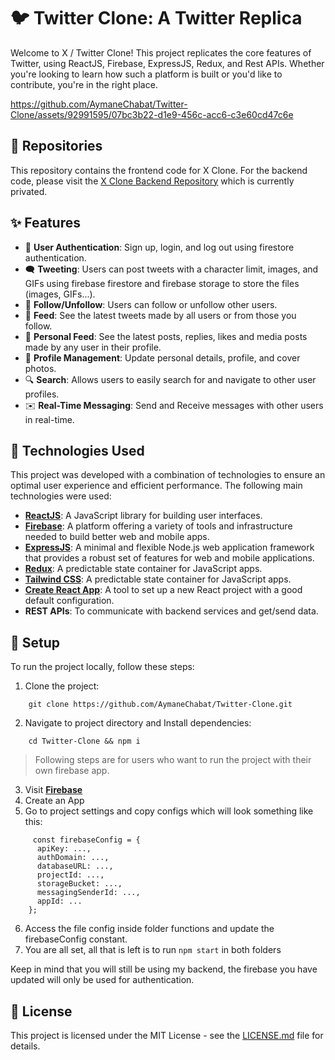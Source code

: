 # 🐦 Twitter Clone: A Twitter Replica

Welcome to X / Twitter Clone! This project replicates the core features of Twitter, using ReactJS, Firebase, ExpressJS, Redux, and Rest APIs. Whether you're looking to learn how such a platform is built or you'd like to contribute, you're in the right place.



https://github.com/AymaneChabat/Twitter-Clone/assets/92991595/07bc3b22-d1e9-456c-acc6-c3e60cd47c6e



## 📂 Repositories

This repository contains the frontend code for X Clone. For the backend code, please visit the [X Clone Backend Repository](https://github.com/AymaneChabat/xclone-backend) which is currently privated.
## ✨ Features

- 🔐 **User Authentication**: Sign up, login, and log out using firestore authentication.
- 🗨️ **Tweeting**: Users can post tweets with a character limit, images, and GIFs using firebase firestore and firebase storage to store the files (images, GIFs...).
- 👥 **Follow/Unfollow**: Users can follow or unfollow other users.
- 📡 **Feed**: See the latest tweets made by all users or from those you follow.
- 📰 **Personal Feed**: See the latest posts, replies, likes and media posts made by any user in their profile.
- 👤 **Profile Management**: Update personal details, profile, and cover photos.
- 🔍 **Search**: Allows users to easily search for and navigate to other user profiles.
- ✉️ **Real-Time Messaging**: Send and Receive messages with other users in real-time.

## 🔧 Technologies Used

This project was developed with a combination of technologies to ensure an optimal user experience and efficient performance. The following main technologies were used:

- **[ReactJS](https://reactjs.org/)**: A JavaScript library for building user interfaces.
- **[Firebase](https://firebase.google.com/)**: A platform offering a variety of tools and infrastructure needed to build better web and mobile apps.
- **[ExpressJS](https://expressjs.com/)**: A minimal and flexible Node.js web application framework that provides a robust set of features for web and mobile applications.
- **[Redux](https://redux.js.org/)**: A predictable state container for JavaScript apps.
- **[Tailwind CSS](https://tailwindcss.com/docs/installation)**: A predictable state container for JavaScript apps.
- **[Create React App](https://github.com/facebook/create-react-app)**: A tool to set up a new React project with a good default configuration.
- **REST APIs**: To communicate with backend services and get/send data.

## 🚀 Setup

To run the project locally, follow these steps:
1. Clone the project:
```
    git clone https://github.com/AymaneChabat/Twitter-Clone.git
```
2. Navigate to project directory and Install dependencies:
```
    cd Twitter-Clone && npm i
```
> Following steps are for users who want to run the project with their own firebase app.
3.  Visit **[Firebase](https://console.firebase.google.com/)**
4.  Create an App
5.  Go to project settings and copy configs which will look something like this:
```
     const firebaseConfig = {
      apiKey: ...,
      authDomain: ...,
      databaseURL: ...,
      projectId: ...,
      storageBucket: ...,
      messagingSenderId: ...,
      appId: ... 
    };
```
6.  Access the file config inside folder functions and update the firebaseConfig constant.
7. You are all set, all that is left is to run ```npm start``` in both folders

Keep in mind that you will still be using my backend, the firebase you have updated will only be used for authentication.

## 📜 License

This project is licensed under the MIT License - see the [LICENSE.md](URL_TO_LICENSE.md) file for details.
